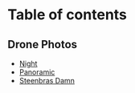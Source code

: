 # Table of contents

## Drone Photos

* [Night](README.md)
* [Panoramic](drone-photos/panoramic.md)
* [Steenbras Damn](drone-photos/steenbras-damn.md)
